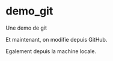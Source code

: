 # demo_git
Une demo de git

Et maintenant, on modifie depuis GitHub.

Egalement depuis la machine locale.
